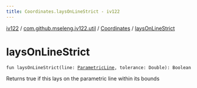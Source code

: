 ```yaml
---
title: Coordinates.laysOnLineStrict - iv122
---
```


[iv122](../../index.md) / [com.github.mseleng.iv122.util](../index.md) / [Coordinates](index.md) / [laysOnLineStrict](.)

# laysOnLineStrict

`fun laysOnLineStrict(line: `[`ParametricLine`](../-parametric-line/index.md)`, tolerance: Double): Boolean`

Returns true if this lays on the parametric line within its bounds


